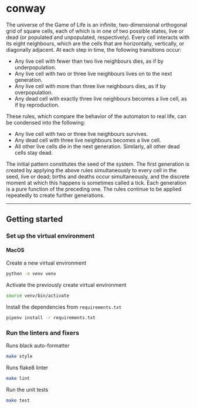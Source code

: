 # conway

The universe of the Game of Life is an infinite, two-dimensional orthogonal grid of square cells, each of which is in one of two possible states, live or dead (or populated and unpopulated, respectively). Every cell interacts with its eight neighbours, which are the cells that are horizontally, vertically, or diagonally adjacent. At each step in time, the following transitions occur:

* Any live cell with fewer than two live neighbours dies, as if by underpopulation.
* Any live cell with two or three live neighbours lives on to the next generation.
* Any live cell with more than three live neighbours dies, as if by overpopulation.
* Any dead cell with exactly three live neighbours becomes a live cell, as if by reproduction.

These rules, which compare the behavior of the automaton to real life, can be condensed into the following:

* Any live cell with two or three live neighbours survives.
* Any dead cell with three live neighbours becomes a live cell.
* All other live cells die in the next generation. Similarly, all other dead cells stay dead.


The initial pattern constitutes the seed of the system. The first generation is created by applying the above rules simultaneously to every cell in the seed, live or dead; births and deaths occur simultaneously, and the discrete moment at which this happens is sometimes called a tick. Each generation is a pure function of the preceding one. The rules continue to be applied repeatedly to create further generations.

---

## Getting started

### Set up the virtual environment

#### MacOS
Create a new virtual environment
```sh
python -m venv venv
```

Activate the previously create virtual environment
```sh
source venv/bin/activate
```

Install the dependencies from `requirements.txt`
```sh
pipenv install -r requirements.txt
```

### Run the linters and fixers
Runs black auto-formatter
```sh
make style
```

Runs flake8 linter
```sh
make lint
```

Run the unit tests
```sh
make test
```